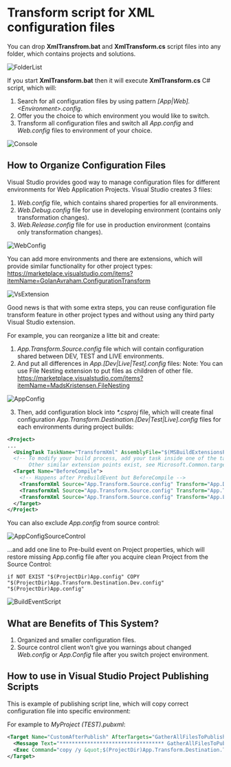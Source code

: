 # Transform script for XML configuration files

You can drop **XmlTransfrom.bat** and **XmlTransform.cs** script files into any folder, which contains projects and solutions.

![FolderList](https://raw.github.com/JocysCom/ShellScripts/master/Tester/Scripts/XML_Transform/Images/FolderList.png) 

If you start **XmlTransform.bat** then it will execute **XmlTransform.cs** C# script, which will:

1. Search for all configuration files by using pattern _[App|Web].&lt;Environment&gt;.config_.
2. Offer you the choice to which environment you would like to switch.
3. Transform all configuration files and switch all _App.config_ and _Web.config_ files to environment of your choice.

![Console](https://raw.github.com/JocysCom/ShellScripts/master/Tester/Scripts/XML_Transform/Images/Console.png) 


## How to Organize Configuration Files

Visual Studio provides good way to manage configuration files for different environments for Web Application Projects. Visual Studio creates 3 files:
1. _Web.config_ file, which contains shared properties for all environments.
2. _Web.Debug.config_ file for use in developing environment (contains only transformation changes).
3. _Web.Release.config_ file for use in production environment (contains only transformation changes).

![WebConfig](https://raw.github.com/JocysCom/ShellScripts/master/Tester/Scripts/XML_Transform/Images/WebConfig.png)

You can add more environments and there are extensions, which will provide similar functionality for other project types:
https://marketplace.visualstudio.com/items?itemName=GolanAvraham.ConfigurationTransform

![VsExtension](https://raw.github.com/JocysCom/ShellScripts/master/Tester/Scripts/XML_Transform/Images/VsExtension.jpg)

Good news is that with some extra steps, you can reuse configuration file transform feature in other project types and without using any third party Visual Studio extension.

For example, you can reorganize a litte bit and create:

1. _App.Transform.Source.config_ file which will contain configuration shared between DEV, TEST and LIVE environments.
2. And put all differences in _App.[Dev|Live|Test].config_ files:
Note: You can use File Nesting extension to put files as children of other file.
https://marketplace.visualstudio.com/items?itemName=MadsKristensen.FileNesting

![AppConfig](https://raw.github.com/JocysCom/ShellScripts/master/Tester/Scripts/XML_Transform/Images/AppConfig.png)

3. Then, add configuration block into _*.csproj_ file, which will create final configuration _App.Transform.Destination.[Dev|Test|Live].config_ files for each environments during project builds:

```xml
<Project>
...
  <UsingTask TaskName="TransformXml" AssemblyFile="$(MSBuildExtensionsPath)\Microsoft\VisualStudio\v$(MSBuildToolsVersion)\Web\Microsoft.Web.Publishing.Tasks.dll" />
  <!-- To modify your build process, add your task inside one of the targets below and uncomment it. 
       Other similar extension points exist, see Microsoft.Common.targets. -->
  <Target Name="BeforeCompile">
    <!-- Happens after PreBuildEvent but BeforeCompile -->
    <TransformXml Source="App.Transform.Source.config" Transform="App.Dev.config" Destination="App.Transform.Destination.Dev.config" />
    <TransformXml Source="App.Transform.Source.config" Transform="App.Test.config" Destination="App.Transform.Destination.Test.config" />
    <TransformXml Source="App.Transform.Source.config" Transform="App.Live.config" Destination="App.Transform.Destination.Live.config" />
  </Target>
</Project>
```

You can also exclude _App.config_ from source control:

![AppConfigSourceControl](https://raw.github.com/JocysCom/ShellScripts/master/Tester/Scripts/XML_Transform/Images/AppConfigSourceControl.png) 

…and add one line to Pre-build event on Project properties, which will restore missing App.config file after you acquire clean Project from the Source Control:

```batchfile
if NOT EXIST "$(ProjectDir)App.config" COPY "$(ProjectDir)App.Transform.Destination.Dev.config" "$(ProjectDir)App.config"
```

![BuildEventScript](https://raw.github.com/JocysCom/ShellScripts/master/Tester/Scripts/XML_Transform/Images/BuildEventScript.png) 


## What are Benefits of This System?

1. Organized and smaller configuration files.
2. Source control client won’t give you warnings about changed _Web.config_ or _App.Config_ file after you switch project environment.


## How to use in Visual Studio Project Publishing Scripts

This is example of publishing script line, which will copy correct configuration file into specific environment:

For example to _MyProject (TEST).pubxml_:

```xml
<Target Name="CustomAfterPublish" AfterTargets="GatherAllFilesToPublish">
  <Message Text="********************************** GatherAllFilesToPublish ***********************************" Importance="high"/>
  <Exec Command="copy /y &quot;$(ProjectDir)App.Transform.Destination.Test.config&quot; &quot;$(ProjectDir)obj\$(ConfigurationName)\Package\PackageTmp\Web.config&quot;" />
</Target>
```
